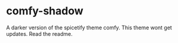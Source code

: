 # comfy-shadow
A darker version of the spicetify theme comfy. This theme wont get updates. Read the readme.
